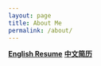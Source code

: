 ```yaml
---
layout: page
title: About Me
permalink: /about/
---
```


<a href="{{ site.url | replace:'index.html'}}/profile/profile_en.html" target="_blank"><strong>English Resume</strong></a>
<a href="{{ site.url | replace:'index.html'}}/profile/profile_cn.html" target="_blank"><strong>中文简历</strong></a>
